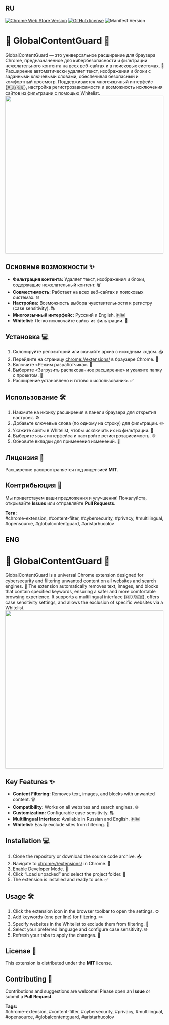 ## RU
[![Chrome Web Store Version](https://img.shields.io/chrome-web-store/v/ipceikogcggpnnenijogfalachefgafp?color=blue)](https://chrome.google.com/webstore/detail/global-content-guard-cont/ipceikogcggpnnenijogfalachefgafp)
[![GitHub license](https://img.shields.io/badge/license-MIT-green)](https://github.com/AristarhUcolov/Global-Content-Guard/LICENSE)
![Manifest Version](https://img.shields.io/badge/manifest-v3-important)

# 🔐 GlobalContentGuard 🔐

GlobalContentGuard — это универсальное расширение для браузера Chrome, предназначенное для кибербезопасности и фильтрации нежелательного контента на всех веб-сайтах и в поисковых системах. 🚀 Расширение автоматически удаляет текст, изображения и блоки с заданными ключевыми словами, обеспечивая безопасный и комфортный просмотр. Поддерживается многоязычный интерфейс (🇷🇺/🇬🇧), настройка регистрозависимости и возможность исключения сайтов из фильтрации с помощью Whitelist.
<img src="https://github.com/user-attachments/assets/29df3dff-ed52-47fa-899d-ccd0bbcbb878" width="500">


## Основные возможности ✨
- **Фильтрация контента:** Удаляет текст, изображения и блоки, содержащие нежелательный контент. 🗑️
- **Совместимость:** Работает на всех веб-сайтах и поисковых системах. 🌐
- **Настройка:** Возможность выбора чувствительности к регистру (case sensitivity). 🔠
- **Многоязычный интерфейс:** Русский и English. 🈶🈚️
- **Whitelist:** Легко исключайте сайты из фильтрации. 🚫

## Установка 💻
1. Склонируйте репозиторий или скачайте архив с исходным кодом. 📥
2. Перейдите на страницу [chrome://extensions/](chrome://extensions/) в браузере Chrome. 🌟
3. Включите «Режим разработчика». 🔧
4. Выберите «Загрузить распакованное расширение» и укажите папку с проектом. 📂
5. Расширение установлено и готово к использованию. ✅

## Использование 🛠️
1. Нажмите на иконку расширения в панели браузера для открытия настроек. ⚙️
2. Добавьте ключевые слова (по одному на строку) для фильтрации. ✏️
3. Укажите сайты в Whitelist, чтобы исключить их из фильтрации. 🚫
4. Выберите язык интерфейса и настройте регистрозависимость. 🌐
5. Обновите вкладки для применения изменений. 🔄

## Лицензия 📜
Расширение распространяется под лицензией **MIT**.

## Контрибьюция 🤝
Мы приветствуем ваши предложения и улучшения! Пожалуйста, открывайте **Issues** или отправляйте **Pull Requests**.

**Теги:**  
#chrome-extension, #content-filter, #cybersecurity, #privacy, #multilingual, #opensource, #globalcontentguard, #aristarhucolov

## ENG
# 🔐 GlobalContentGuard 🔐

GlobalContentGuard is a universal Chrome extension designed for cybersecurity and filtering unwanted content on all websites and search engines. 🚀 The extension automatically removes text, images, and blocks that contain specified keywords, ensuring a safer and more comfortable browsing experience. It supports a multilingual interface (🇷🇺/🇬🇧), offers case sensitivity settings, and allows the exclusion of specific websites via a Whitelist.
<img src="https://github.com/user-attachments/assets/29df3dff-ed52-47fa-899d-ccd0bbcbb878" width="500">


## Key Features ✨
- **Content Filtering:** Removes text, images, and blocks with unwanted content. 🗑️
- **Compatibility:** Works on all websites and search engines. 🌐
- **Customization:** Configurable case sensitivity. 🔠
- **Multilingual Interface:** Available in Russian and English. 🈶🈚️
- **Whitelist:** Easily exclude sites from filtering. 🚫

## Installation 💻
1. Clone the repository or download the source code archive. 📥
2. Navigate to [chrome://extensions/](chrome://extensions/global-content-guard-cont/ipceikogcggpnnenijogfalachefgafp) in Chrome. 🌟
3. Enable Developer Mode. 🔧
4. Click “Load unpacked” and select the project folder. 📂
5. The extension is installed and ready to use. ✅

## Usage 🛠️
1. Click the extension icon in the browser toolbar to open the settings. ⚙️
2. Add keywords (one per line) for filtering. ✏️
3. Specify websites in the Whitelist to exclude them from filtering. 🚫
4. Select your preferred language and configure case sensitivity. 🌐
5. Refresh your tabs to apply the changes. 🔄

## License 📜
This extension is distributed under the **MIT** license.

## Contributing 🤝
Contributions and suggestions are welcome! Please open an **Issue** or submit a **Pull Request**.

**Tags:**  
#chrome-extension, #content-filter, #cybersecurity, #privacy, #multilingual, #opensource, #globalcontentguard, #aristarhucolov

